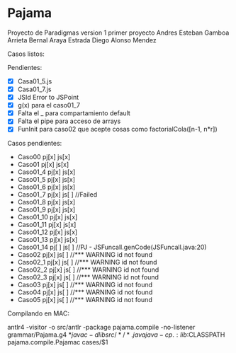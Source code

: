 Pajama
======
Proyecto de Paradigmas version 1 primer proyecto
Andres Esteban Gamboa Arrieta
Bernal Araya Estrada
Diego Alonso Mendez

Casos listos:

Pendientes:

- [x] Casa01_5.js
- [x] Casa01_7.js
- [x] JSId Error to JSPoint
- [x] g(x) para el caso01_7
- [x] Falta el _ para compartamiento default
- [x] Falta el pipe para acceso de arrays
- [x] FunInit para caso02 que acepte cosas como factorialCola([n-1, n*r])

Casos pendientes:

- Caso00 		pj[x] js[x]
- Caso01 		pj[x] js[x]
- Caso01_4 		pj[x] js[x]
- Caso01_5 		pj[x] js[x]
- Caso01_6 		pj[x] js[x]
- Caso01_7 		pj[x] js[ ] //Failed 
- Caso01_8 		pj[x] js[x]
- Caso01_9 		pj[x] js[x]
- Caso01_10 	pj[x] js[x]
- Caso01_11 	pj[x] js[x] 
- Caso01_12 	pj[x] js[x]
- Caso01_13 	pj[x] js[x] 
- Caso01_14 	pj[ ] js[ ] //PJ - JSFuncall.genCode(JSFuncall.java:20)
- Caso02 		pj[x] js[ ] //*** WARNING id not found
- Caso02_1 		pj[x] js[ ] //*** WARNING id not found
- Caso02_2 		pj[x] js[ ] //*** WARNING id not found
- Caso02_3 		pj[x] js[ ] //*** WARNING id not found
- Caso03 		pj[x] js[ ] //*** WARNING id not found
- Caso04 		pj[x] js[ ] //*** WARNING id not found
- Caso05 		pj[x] js[ ] //*** WARNING id not found




Compilando en MAC:

antlr4 -visitor  -o src/antlr -package pajama.compile -no-listener grammar/Pajama.g4 $*
javac -d lib src/*/*.java
java -cp .:lib:$CLASSPATH pajama.compile.Pajamac cases/$1
